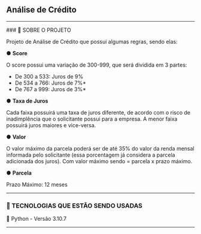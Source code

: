 ## Análise de Crédito 
<hr>
### 📁 SOBRE O PROJETO 

Projeto de Análise de Crédito que possui algumas regras, sendo elas:

● <b> Score </b>

O score possui uma variação de 300-999, que será dividida em 3 partes:

- De 300 a 533: Juros de 9%
- De 534 a 766: Juros de 7%*
- De 767 a 999: Juros de 3%*

● <b> Taxa de Juros </b>

Cada faixa possuirá uma taxa de juros diferente, de acordo com o risco
de inadimplência que o solicitante possui para a empresa. A menor faixa
possuirá juros maiores e vice-versa.

● <b> Valor </b>

O valor máximo da parcela poderá ser de até 35% do valor da renda
mensal informada pelo solicitante (essa porcentagem já considera a
parcela adicionada dos juros). Com valor máximo sendo = parcela x
prazo máximo.

● <b> Parcela </b>

Prazo Máximo: 12 meses
<hr>


### 👾 TECNOLOGIAS QUE ESTÃO SENDO USADAS
🔹 Python - Versão 3.10.7
<hr>
